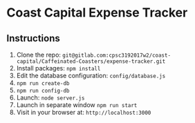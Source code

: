 # Coast Capital Expense Tracker

## Instructions

1. Clone the repo: `git@gitlab.com:cpsc3192017w2/coast-capital/Caffeinated-Coasters/expense-tracker.git`
1. Install packages: `npm install`
1. Edit the database configuration: `config/database.js`
1. `npm run create-db`
1. `npm run config-db`
1. Launch: `node server.js`
1. Launch in separate window `npm run start`
1. Visit in your browser at: `http://localhost:3000`

